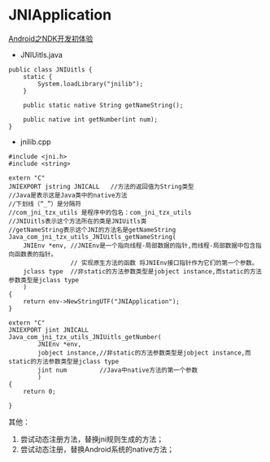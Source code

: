 # JNIApplication
[Android之NDK开发初体验](http://dandanlove.com/2017/03/24/android-ndk-init/)

- JNIUitls.java

```
public class JNIUitls {
    static {
        System.loadLibrary("jnilib");
    }

    public static native String getNameString();

    public native int getNumber(int num);
}
```

- jnilib.cpp

```
#include <jni.h>
#include <string>

extern "C"
JNIEXPORT jstring JNICALL   //方法的返回值为String类型
//Java是表示这是Java类中的native方法
//下划线（“_”）是分隔符
//com_jni_tzx_utils 是程序中的包名：com_jni_tzx_utils
//JNIUitls表示这个方法所在的类是JNIUitls类
//getNameString表示这个JNI的方法名是getNameString
Java_com_jni_tzx_utils_JNIUitls_getNameString(
    JNIEnv *env, //JNIEnv是一个指向线程-局部数据的指针,而线程-局部数据中包含指向函数表的指针。
                 // 实现原生方法的函数 将JNIEnv接口指针作为它们的第一个参数。
    jclass type  //非static的方法参数类型是jobject instance,而static的方法参数类型是jclass type
    )
{
    return env->NewStringUTF("JNIApplication");
}

extern "C"
JNIEXPORT jint JNICALL
Java_com_jni_tzx_utils_JNIUitls_getNumber(
        JNIEnv *env,
        jobject instance,//非static的方法参数类型是jobject instance,而static的方法参数类型是jclass type
        jint num         //Java中native方法的第一个参数
        )
{
    return 0;

}
```

其他：

1. 尝试动态注册方法，替换jni规则生成的方法；
2. 尝试动态注册，替换Android系统的native方法；